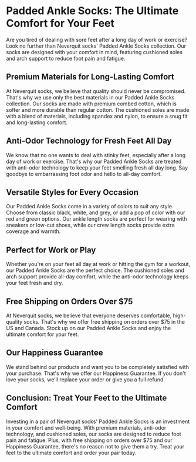 # Padded Ankle Socks: The Ultimate Comfort for Your Feet

Are you tired of dealing with sore feet after a long day of work or exercise? Look no further than Neverquit socks' Padded Ankle Socks collection. Our socks are designed with your comfort in mind, featuring cushioned soles and arch support to reduce foot pain and fatigue. 

## Premium Materials for Long-Lasting Comfort

At Neverquit socks, we believe that quality should never be compromised. That's why we use only the best materials in our Padded Ankle Socks collection. Our socks are made with premium combed cotton, which is softer and more durable than regular cotton. The cushioned soles are made with a blend of materials, including spandex and nylon, to ensure a snug fit and long-lasting comfort. 

## Anti-Odor Technology for Fresh Feet All Day

We know that no one wants to deal with stinky feet, especially after a long day of work or exercise. That's why our Padded Ankle Socks are treated with anti-odor technology to keep your feet smelling fresh all day long. Say goodbye to embarrassing foot odor and hello to all-day comfort. 

## Versatile Styles for Every Occasion

Our Padded Ankle Socks come in a variety of colors to suit any style. Choose from classic black, white, and grey, or add a pop of color with our red and green options. Our ankle length socks are perfect for wearing with sneakers or low-cut shoes, while our crew length socks provide extra coverage and warmth. 

## Perfect for Work or Play

Whether you're on your feet all day at work or hitting the gym for a workout, our Padded Ankle Socks are the perfect choice. The cushioned soles and arch support provide all-day comfort, while the anti-odor technology keeps your feet fresh and dry. 

## Free Shipping on Orders Over $75

At Neverquit socks, we believe that everyone deserves comfortable, high-quality socks. That's why we offer free shipping on orders over $75 in the US and Canada. Stock up on our Padded Ankle Socks and enjoy the ultimate comfort for your feet. 

## Our Happiness Guarantee

We stand behind our products and want you to be completely satisfied with your purchase. That's why we offer our Happiness Guarantee. If you don't love your socks, we'll replace your order or give you a full refund. 

## Conclusion: Treat Your Feet to the Ultimate Comfort

Investing in a pair of Neverquit socks' Padded Ankle Socks is an investment in your comfort and well-being. With premium materials, anti-odor technology, and cushioned soles, our socks are designed to reduce foot pain and fatigue. Plus, with free shipping on orders over $75 and our Happiness Guarantee, there's no reason not to give them a try. Treat your feet to the ultimate comfort and order your pair today.